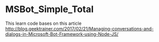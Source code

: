 # MSBot_Simple_Total
This learn code bases on this article http://blog.geektrainer.com/2017/02/21/Managing-conversations-and-dialogs-in-Microsoft-Bot-Framework-using-Node-JS/
